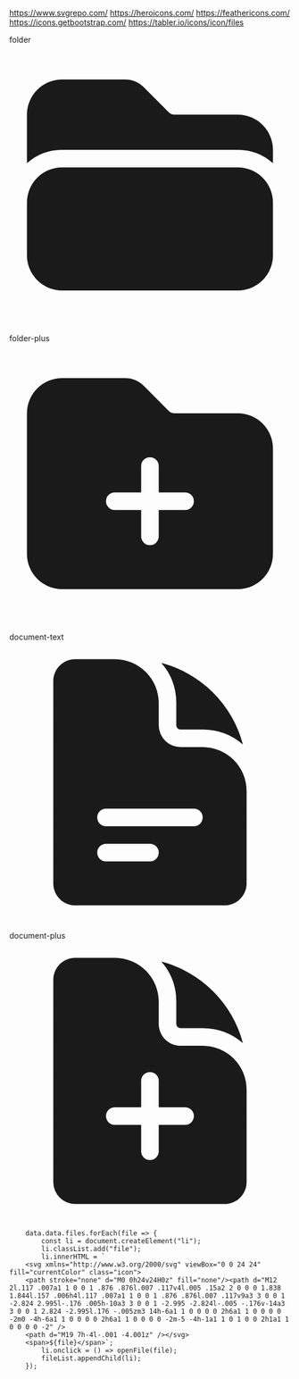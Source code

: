 https://www.svgrepo.com/
https://heroicons.com/
https://feathericons.com/
https://icons.getbootstrap.com/
https://tabler.io/icons/icon/files

folder
<svg xmlns="http://www.w3.org/2000/svg" viewBox="0 0 24 24" fill="currentColor" class="size-6">
  <path d="M19.5 21a3 3 0 0 0 3-3v-4.5a3 3 0 0 0-3-3h-15a3 3 0 0 0-3 3V18a3 3 0 0 0 3 3h15ZM1.5 10.146V6a3 3 0 0 1 3-3h5.379a2.25 2.25 0 0 1 1.59.659l2.122 2.121c.14.141.331.22.53.22H19.5a3 3 0 0 1 3 3v1.146A4.483 4.483 0 0 0 19.5 9h-15a4.483 4.483 0 0 0-3 1.146Z" />
</svg>

folder-plus
<svg xmlns="http://www.w3.org/2000/svg" viewBox="0 0 24 24" fill="currentColor" class="size-6">
  <path fill-rule="evenodd" d="M19.5 21a3 3 0 0 0 3-3V9a3 3 0 0 0-3-3h-5.379a.75.75 0 0 1-.53-.22L11.47 3.66A2.25 2.25 0 0 0 9.879 3H4.5a3 3 0 0 0-3 3v12a3 3 0 0 0 3 3h15Zm-6.75-10.5a.75.75 0 0 0-1.5 0v2.25H9a.75.75 0 0 0 0 1.5h2.25v2.25a.75.75 0 0 0 1.5 0v-2.25H15a.75.75 0 0 0 0-1.5h-2.25V10.5Z" clip-rule="evenodd" />
</svg>

document-text
<svg xmlns="http://www.w3.org/2000/svg" viewBox="0 0 24 24" fill="currentColor" class="size-6">
  <path fill-rule="evenodd" d="M5.625 1.5c-1.036 0-1.875.84-1.875 1.875v17.25c0 1.035.84 1.875 1.875 1.875h12.75c1.035 0 1.875-.84 1.875-1.875V12.75A3.75 3.75 0 0 0 16.5 9h-1.875a1.875 1.875 0 0 1-1.875-1.875V5.25A3.75 3.75 0 0 0 9 1.5H5.625ZM7.5 15a.75.75 0 0 1 .75-.75h7.5a.75.75 0 0 1 0 1.5h-7.5A.75.75 0 0 1 7.5 15Zm.75 2.25a.75.75 0 0 0 0 1.5H12a.75.75 0 0 0 0-1.5H8.25Z" clip-rule="evenodd" />
  <path d="M12.971 1.816A5.23 5.23 0 0 1 14.25 5.25v1.875c0 .207.168.375.375.375H16.5a5.23 5.23 0 0 1 3.434 1.279 9.768 9.768 0 0 0-6.963-6.963Z" />
</svg>

document-plus
<svg xmlns="http://www.w3.org/2000/svg" viewBox="0 0 24 24" fill="currentColor" class="size-6">
  <path fill-rule="evenodd" d="M5.625 1.5H9a3.75 3.75 0 0 1 3.75 3.75v1.875c0 1.036.84 1.875 1.875 1.875H16.5a3.75 3.75 0 0 1 3.75 3.75v7.875c0 1.035-.84 1.875-1.875 1.875H5.625a1.875 1.875 0 0 1-1.875-1.875V3.375c0-1.036.84-1.875 1.875-1.875ZM12.75 12a.75.75 0 0 0-1.5 0v2.25H9a.75.75 0 0 0 0 1.5h2.25V18a.75.75 0 0 0 1.5 0v-2.25H15a.75.75 0 0 0 0-1.5h-2.25V12Z" clip-rule="evenodd" />
  <path d="M14.25 5.25a5.23 5.23 0 0 0-1.279-3.434 9.768 9.768 0 0 1 6.963 6.963A5.23 5.23 0 0 0 16.5 7.5h-1.875a.375.375 0 0 1-.375-.375V5.25Z" />
</svg>


        data.data.files.forEach(file => {
            const li = document.createElement("li");
            li.classList.add("file");
            li.innerHTML = `
        <svg xmlns="http://www.w3.org/2000/svg" viewBox="0 0 24 24" fill="currentColor" class="icon">
        <path stroke="none" d="M0 0h24v24H0z" fill="none"/><path d="M12 2l.117 .007a1 1 0 0 1 .876 .876l.007 .117v4l.005 .15a2 2 0 0 0 1.838 1.844l.157 .006h4l.117 .007a1 1 0 0 1 .876 .876l.007 .117v9a3 3 0 0 1 -2.824 2.995l-.176 .005h-10a3 3 0 0 1 -2.995 -2.824l-.005 -.176v-14a3 3 0 0 1 2.824 -2.995l.176 -.005zm3 14h-6a1 1 0 0 0 0 2h6a1 1 0 0 0 0 -2m0 -4h-6a1 1 0 0 0 0 2h6a1 1 0 0 0 0 -2m-5 -4h-1a1 1 0 1 0 0 2h1a1 1 0 0 0 0 -2" />
        <path d="M19 7h-4l-.001 -4.001z" /></svg>
        <span>${file}</span>`;
            li.onclick = () => openFile(file);
            fileList.appendChild(li);
        });